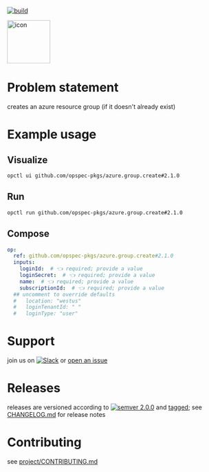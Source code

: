 [![build](https://github.com/opspec-pkgs/azure.group.create/actions/workflows/build.yml/badge.svg)](https://github.com/opspec-pkgs/azure.group.create/actions/workflows/build.yml)


<img src="icon.svg" alt="icon" height="100px">

# Problem statement

creates an azure resource group (if it doesn't already exist)

# Example usage

## Visualize

```shell
opctl ui github.com/opspec-pkgs/azure.group.create#2.1.0
```

## Run

```
opctl run github.com/opspec-pkgs/azure.group.create#2.1.0
```

## Compose

```yaml
op:
  ref: github.com/opspec-pkgs/azure.group.create#2.1.0
  inputs:
    loginId:  # 👈 required; provide a value
    loginSecret:  # 👈 required; provide a value
    name:  # 👈 required; provide a value
    subscriptionId:  # 👈 required; provide a value
  ## uncomment to override defaults
  #   location: "westus"
  #   loginTenantId: " "
  #   loginType: "user"
```

# Support

join us on
[![Slack](https://img.shields.io/badge/slack-opctl-E01563.svg)](https://join.slack.com/t/opctl/shared_invite/zt-51zodvjn-Ul_UXfkhqYLWZPQTvNPp5w)
or
[open an issue](https://github.com/opspec-pkgs/azure.group.create/issues)

# Releases

releases are versioned according to
[![semver 2.0.0](https://img.shields.io/badge/semver-2.0.0-brightgreen.svg)](http://semver.org/spec/v2.0.0.html)
and [tagged](https://git-scm.com/book/en/v2/Git-Basics-Tagging); see
[CHANGELOG.md](CHANGELOG.md) for release notes

# Contributing

see
[project/CONTRIBUTING.md](https://github.com/opspec-pkgs/project/blob/main/CONTRIBUTING.md)
